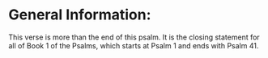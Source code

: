 # General Information:

This verse is more than the end of this psalm. It is the closing statement for all of Book 1 of the Psalms, which starts at Psalm 1 and ends with Psalm 41.
